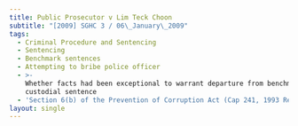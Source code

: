 ```yaml
---
title: Public Prosecutor v Lim Teck Choon
subtitle: "[2009] SGHC 3 / 06\_January\_2009"
tags:
  - Criminal Procedure and Sentencing
  - Sentencing
  - Benchmark sentences
  - Attempting to bribe police officer
  - >-
    Whether facts had been exceptional to warrant departure from benchmark
    custodial sentence
  - 'Section 6(b) of the Prevention of Corruption Act (Cap 241, 1993 Rev Ed)'
layout: single
---
```


